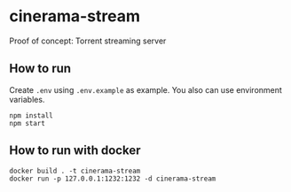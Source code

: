 # cinerama-stream
Proof of concept: Torrent streaming server

## How to run 
Create `.env` using `.env.example` as example. You also can use environment variables.

    npm install
    npm start

## How to run with docker

    docker build . -t cinerama-stream
    docker run -p 127.0.0.1:1232:1232 -d cinerama-stream